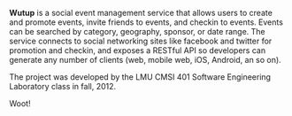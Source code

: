 **Wutup** is a social event management service that allows users to create and promote events,
invite friends to events, and checkin to events.  Events can be searched by category, geography, 
sponsor, or date range.  The service connects to social networking sites like facebook and twitter
for promotion and checkin, and exposes a RESTful API so developers can generate any number 
of clients (web, mobile web, iOS, Android, an so on).

The project was developed by the LMU CMSI 401 Software Engineering Laboratory class in fall, 2012.

Woot!
